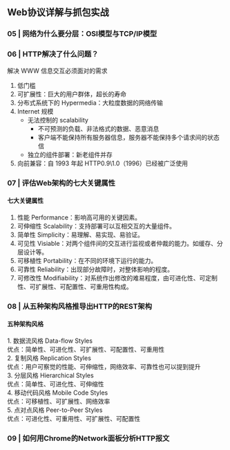 ## Web协议详解与抓包实战

### 05 | 网络为什么要分层：OSI模型与TCP/IP模型

### 06 | HTTP解决了什么问题？

解决 WWW 信息交互必须面对的需求

<ol>
    <li>低门槛</li>
    <li>可扩展性：巨大的用户群体，超长的寿命</li>
    <li>分布式系统下的 Hypermedia：大粒度数据的网络传输</li>
    <li>Internet 规模
        <ul>
            <li>无法控制的 scalability
                <ul>
                    <li>不可预测的负载、非法格式的数据、恶意消息</li>
                    <li>客户端不能保持所有服务器信息，服务器不能保持多个请求间的状态信</li>
                </ul>
            </li>
            <li>独立的组件部署：新老组件并存</li>
        </ul>
    </li>
    <li>向前兼容：自 1993 年起 HTTP0.9\1.0（1996）已经被广泛使用</li>
</ol>

### 07 | 评估Web架构的七大关键属性

#### 七大关键属性

1. 性能 Performance：影响高可用的关键因素。
2. 可伸缩性 Scalability：支持部署可以互相交互的大量组件。
3. 简单性 Simplicity：易理解、易实现、易验证。
4. 可见性 Visiable：对两个组件间的交互进行监视或者仲裁的能力。如缓存、分层设计等。
5. 可移植性 Portability：在不同的环境下运行的能力。
6. 可靠性 Reliability：出现部分故障时，对整体影响的程度。
7. 可修改性 Modifiability：对系统作出修改的难易程度，由可进化性、可定制性、可扩展性、可配置性、可重用性构成。

### 08 | 从五种架构风格推导出HTTP的REST架构

#### 五种架构风格

<p>
    <span class="orange">1. 数据流风格 Data-flow Styles</span><br>
    优点：简单性、可进化性、可扩展性、可配置性、可重用性<br>
    <span class="orange">2. 复制风格 Replication Styles </span><br>
    优点：用户可察觉的性能、可伸缩性，网络效率、可靠性也可以提到提升<br>
    <span class="orange">3. 分层风格 Hierarchical Styles </span><br>
    优点：简单性、可进化性、可伸缩性<br>
    <span class="orange">4. 移动代码风格 Mobile Code Styles</span><br>
    优点：可移植性、可扩展性、网络效率<br>
    <span class="orange">5. 点对点风格 Peer-to-Peer Styles</span><br>
    优点：可进化性、可重用性、可扩展性、可配置性
</p>

### 09 | 如何用Chrome的Network面板分析HTTP报文